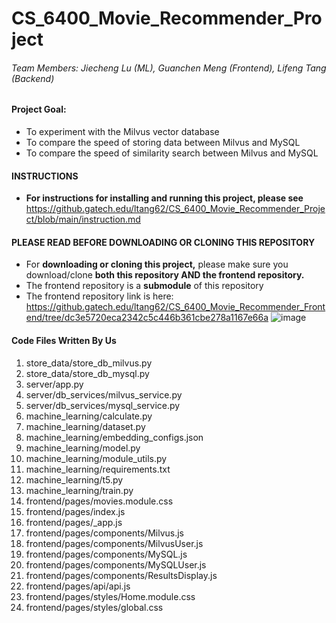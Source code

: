 # CS_6400_Movie_Recommender_Project
###### Team Members: Jiecheng Lu (ML), Guanchen Meng (Frontend), Lifeng Tang (Backend)

#### Project Goal:<br> 
- To experiment with the Milvus vector database<br>
- To compare the speed of storing data between Milvus and MySQL<br>
- To compare the speed of similarity search between Milvus and MySQL

#### INSTRUCTIONS
- **For instructions for installing and running this project, please see** https://github.gatech.edu/ltang62/CS_6400_Movie_Recommender_Project/blob/main/instruction.md

#### PLEASE READ BEFORE DOWNLOADING OR CLONING THIS REPOSITORY
- For **downloading or cloning this project,** please make sure you download/clone **both this repository AND the frontend repository.** 
- The frontend repository is a **submodule** of this repository
- The frontend repository link is here: https://github.gatech.edu/ltang62/CS_6400_Movie_Recommender_Frontend/tree/dc3e5720eca2342c5c446b361cbe278a1167e66a
![image](https://github.gatech.edu/storage/user/37340/files/2b6f0b32-77ca-4143-a7d9-51900c568098)

#### Code Files Written By Us
1. store_data/store_db_milvus.py
2. store_data/store_db_mysql.py
3. server/app.py
4. server/db_services/milvus_service.py
5. server/db_services/mysql_service.py
6. machine_learning/calculate.py
7. machine_learning/dataset.py
8. machine_learning/embedding_configs.json
9. machine_learning/model.py
10. machine_learning/module_utils.py
11. machine_learning/requirements.txt
12. machine_learning/t5.py
13. machine_learning/train.py
14. frontend/pages/movies.module.css
15. frontend/pages/index.js
16. frontend/pages/_app.js
17. frontend/pages/components/Milvus.js
18. frontend/pages/components/MilvusUser.js
19. frontend/pages/components/MySQL.js
20. frontend/pages/components/MySQLUser.js
21. frontend/pages/components/ResultsDisplay.js
22. frontend/pages/api/api.js
23. frontend/pages/styles/Home.module.css
24. frontend/pages/styles/global.css

   
